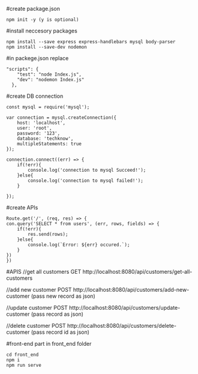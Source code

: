 #create package.json
```
npm init -y (y is optional)
```

#install neccesory packages
```
npm install --save express express-handlebars mysql body-parser 
npm install --save-dev nodemon
```

#in packege.json replace
```
"scripts": {
    "test": "node Index.js",
    "dev": "nodemon Index.js"
  },
```

#create DB connection
```
const mysql = require('mysql');

var connection = mysql.createConnection({
    host: 'localhost',
    user: 'root',
    password: '123',
    database: 'techknow',
    multipleStatements: true
});

connection.connect((err) => {
    if(!err){
        console.log('connection to mysql Succeed!');
    }else{
        console.log('connection to mysql failed!');
    }

});
```

#create APIs
```
Route.get('/', (req, res) => {
con.query('SELECT * from users', (err, rows, fields) => {
    if(!err){
        res.send(rows);
    }else{
        console.log(`Error: ${err} occured.`);
    }
})
})
```

#APIS
//get all customers 
GET http://localhost:8080/api/customers/get-all-customers

//add new customer
POST http://localhost:8080/api/customers/add-new-customer (pass new record as json)

//update customer
POST http://localhost:8080/api/customers/update-customer (pass record as json)

//delete customer
POST http://localhost:8080/api/customers/delete-customer (pass record id as json)

#front-end part in front_end folder
```
cd front_end
npm i
npm run serve
```